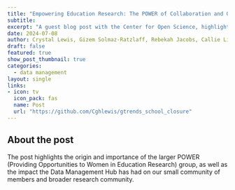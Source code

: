 ```yaml
---
title: "Empowering Education Research: The POWER of Collaboration and Open Science"
subtitle: 
excerpt: "A guest blog post with the Center for Open Science, highlighting the impact of the POWER Data Management Hub on it's small group of members as well as larger research community."
date: 2024-07-08
author: Crystal Lewis, Gizem Solmaz-Ratzlaff, Rebekah Jacobs, Callie Little
draft: false
featured: true
show_post_thumbnail: true
categories:
  - data management
layout: single
links: 
- icon: tv
  icon_pack: fas 
  name: Post
  url: "https://github.com/Cghlewis/gtrends_school_closure"
---
```


## About the post

The post highlights the origin and importance of the larger POWER (Providing Opportunities to Women in Education Research) group, as well as the impact the Data Management Hub has had on our small community of members and broader research community. 


